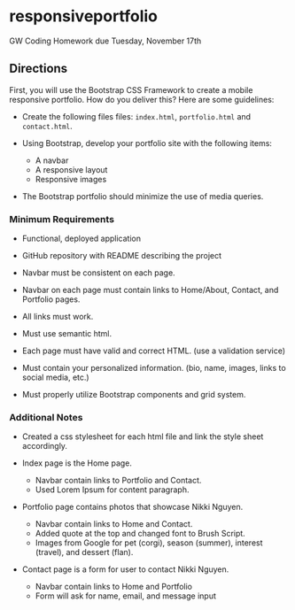 # responsiveportfolio
GW Coding Homework due Tuesday, November 17th

## Directions

First, you will use the Bootstrap CSS Framework to create a mobile responsive portfolio. How do you deliver this? Here are some guidelines:

* Create the following files files: `index.html`, `portfolio.html` and `contact.html`.

* Using Bootstrap, develop your portfolio site with the following items:
   * A navbar
   * A responsive layout
   * Responsive images

* The Bootstrap portfolio should minimize the use of media queries.

### Minimum Requirements

* Functional, deployed application

* GitHub repository with README describing the project

* Navbar must be consistent on each page.

* Navbar on each page must contain links to Home/About, Contact, and Portfolio pages.

* All links must work.

* Must use semantic html.

* Each page must have valid and correct HTML. (use a validation service)

* Must contain your personalized information. (bio, name, images, links to social media, etc.)

* Must properly utilize Bootstrap components and grid system.

### Additional Notes

* Created a css stylesheet for each html file and link the style sheet accordingly.

* Index page is the Home page.
    * Navbar contain links to Portfolio and Contact.
    * Used Lorem Ipsum for content paragraph. 

* Portfolio page contains photos that showcase Nikki Nguyen.
    * Navbar contain links to Home and Contact.
    * Added quote at the top and changed font to Brush Script.
    * Images from Google for pet (corgi), season (summer), interest (travel), and dessert (flan).

* Contact page is a form for user to contact Nikki Nguyen.
    * Navbar contain links to Home and Portfolio
    * Form will ask for name, email, and message input